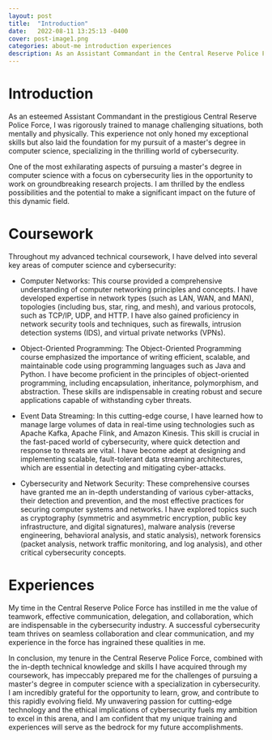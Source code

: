 ```yaml
---
layout: post
title:  "Introduction"
date:   2022-08-11 13:25:13 -0400
cover: post-image1.png
categories: about-me introduction experiences
description: As an Assistant Commandant in the Central Reserve Police Force, I gained mental and physical skills that prepared me for a master's in computer science with a focus on cybersecurity. My coursework covered computer networks, object-oriented programming, event data streaming, and cybersecurity. My experience also taught me the value of teamwork and effective communication, skills that are essential for success in the cybersecurity industry. I'm excited about the endless possibilities and the potential to make an impact in this dynamic field.
---
```

# Introduction
As an esteemed Assistant Commandant in the prestigious Central Reserve Police Force, I was rigorously trained to manage challenging situations, both mentally and physically. This experience not only honed my exceptional skills but also laid the foundation for my pursuit of a master's degree in computer science, specializing in the thrilling world of cybersecurity.

One of the most exhilarating aspects of pursuing a master's degree in computer science with a focus on cybersecurity lies in the opportunity to work on groundbreaking research projects. I am thrilled by the endless possibilities and the potential to make a significant impact on the future of this dynamic field.

# Coursework

Throughout my advanced technical coursework, I have delved into several key areas of computer science and cybersecurity:

- Computer Networks: This course provided a comprehensive understanding of computer networking principles and concepts. I have developed expertise in network types (such as LAN, WAN, and MAN), topologies (including bus, star, ring, and mesh), and various protocols, such as TCP/IP, UDP, and HTTP. I have also gained proficiency in network security tools and techniques, such as firewalls, intrusion detection systems (IDS), and virtual private networks (VPNs).

- Object-Oriented Programming: The Object-Oriented Programming course emphasized the importance of writing efficient, scalable, and maintainable code using programming languages such as Java and Python. I have become proficient in the principles of object-oriented programming, including encapsulation, inheritance, polymorphism, and abstraction. These skills are indispensable in creating robust and secure applications capable of withstanding cyber threats.

- Event Data Streaming: In this cutting-edge course, I have learned how to manage large volumes of data in real-time using technologies such as Apache Kafka, Apache Flink, and Amazon Kinesis. This skill is crucial in the fast-paced world of cybersecurity, where quick detection and response to threats are vital. I have become adept at designing and implementing scalable, fault-tolerant data streaming architectures, which are essential in detecting and mitigating cyber-attacks.

- Cybersecurity and Network Security: These comprehensive courses have granted me an in-depth understanding of various cyber-attacks, their detection and prevention, and the most effective practices for securing computer systems and networks. I have explored topics such as cryptography (symmetric and asymmetric encryption, public key infrastructure, and digital signatures), malware analysis (reverse engineering, behavioral analysis, and static analysis), network forensics (packet analysis, network traffic monitoring, and log analysis), and other critical cybersecurity concepts.

# Experiences

My time in the Central Reserve Police Force has instilled in me the value of teamwork, effective communication, delegation, and collaboration, which are indispensable in the cybersecurity industry. A successful cybersecurity team thrives on seamless collaboration and clear communication, and my experience in the force has ingrained these qualities in me.

In conclusion, my tenure in the Central Reserve Police Force, combined with the in-depth technical knowledge and skills I have acquired through my coursework, has impeccably prepared me for the challenges of pursuing a master's degree in computer science with a specialization in cybersecurity. I am incredibly grateful for the opportunity to learn, grow, and contribute to this rapidly evolving field. My unwavering passion for cutting-edge technology and the ethical implications of cybersecurity fuels my ambition to excel in this arena, and I am confident that my unique training and experiences will serve as the bedrock for my future accomplishments.